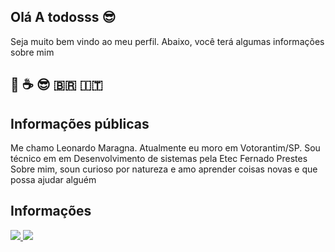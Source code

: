## Olá A todosss 😎

Seja muito bem vindo ao meu perfil. Abaixo, você terá algumas informações sobre mim
##  🎸 ☕ 😎 🇧🇷  🇮🇹
## Informações públicas

Me chamo Leonardo Maragna. Atualmente eu moro em Votorantim/SP.
Sou técnico em em Desenvolvimento de sistemas pela Etec Fernado Prestes
Sobre mim, soun curioso por natureza e amo aprender coisas novas e que possa ajudar alguém

## Informações
<div>
    <a target="_blank" href="https://www.linkedin.com/in/leonardo-augusto-maragna-018797215/">
      <img src="https://img.shields.io/badge/LinkedIn-0077B5?style=for-the-badge&logo=linkedin&logoColor=white">
   </a>
  
   <a target="_blank" href="https://wa.me/5515991608354">
      <img src="https://img.shields.io/badge/WhatsApp-25D366?style=for-the-badge&logo=whatsapp&logoColor=white">
   </a>
</div>

